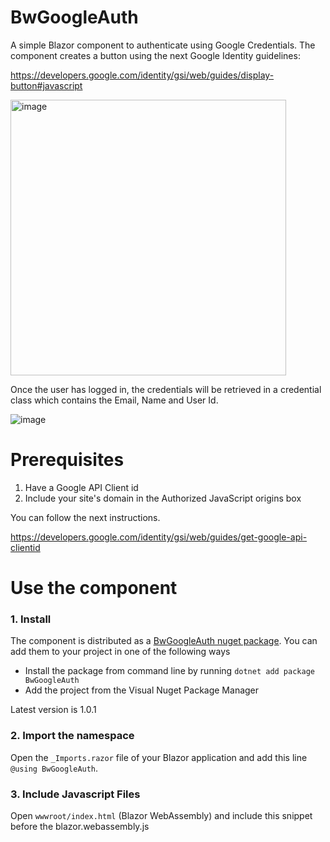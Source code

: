 # BwGoogleAuth
A simple Blazor component to authenticate using Google Credentials. The component creates a button using the next Google Identity guidelines:

https://developers.google.com/identity/gsi/web/guides/display-button#javascript

<img width="441" alt="image" src="https://user-images.githubusercontent.com/21249323/204426394-b7149e42-d617-4ab4-9d1a-f29aff6d8f82.png">

Once the user has logged in, the credentials will be retrieved in a credential class which contains the Email, Name and User Id. 

![image](https://user-images.githubusercontent.com/21249323/204427187-031136e7-3ba0-4c24-bfa3-39180298b85a.png)

# Prerequisites

1. Have a Google API Client id
2. Include your site's domain in the Authorized JavaScript origins box

You can follow the next instructions.

https://developers.google.com/identity/gsi/web/guides/get-google-api-clientid

# Use the component

### 1. Install
The component is distributed as a [BwGoogleAuth nuget package](https://www.nuget.org/packages/BwGoogleAuth). You can add them to your project in one of the following ways
- Install the package from command line by running `dotnet add package BwGoogleAuth`
- Add the project from the Visual Nuget Package Manager

Latest version is 1.0.1

### 2. Import the namespace

Open the `_Imports.razor` file of your Blazor application and add this line `@using BwGoogleAuth`.

### 3. Include Javascript Files

Open  `wwwroot/index.html` (Blazor WebAssembly) and include this snippet before the blazor.webassembly.js <script>: 

```html
    <script src="https://accounts.google.com/gsi/client"></script>
    <script src="_content/BwGoogleAuth/JsInterop.js"></script>
```
### 4. Use the component

Open the `Index.razor` file and define the next variable
    
```razor
@code{
    public Credential usercredential= new Credential();
}
```
Add the GoogleAuth component, bind it to the variable and add your Google Client Id. Set the Hide parameter to true to hide the button once the user has logged in.
```razor    
<GoogleAuth
Hide=true
ClientId="Your-Client-Id"
@bind-UserCredential=@usercredential
/>
```
Once the user has logged in. The information will be stored in the usercredential variable.     

    

